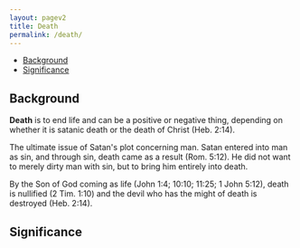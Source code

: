 ```yaml
---
layout: pagev2
title: Death
permalink: /death/
---
```

- [Background](#background)
- [Significance](#significance)

## Background

**Death** is to end life and can be a positive or negative thing, depending on whether it is satanic death or the death of Christ (Heb. 2:14). 

The ultimate issue of Satan's plot concerning man. Satan entered into man as sin, and through sin, death came as a result (Rom. 5:12). He did not want to merely dirty man with sin, but to bring him entirely into death.

By the Son of God coming as life (John 1:4; 10:10; 11:25; 1 John 5:12), death is nullified (2 Tim. 1:10) and the devil who has  the might of death is destroyed (Heb. 2:14). 

## Significance
